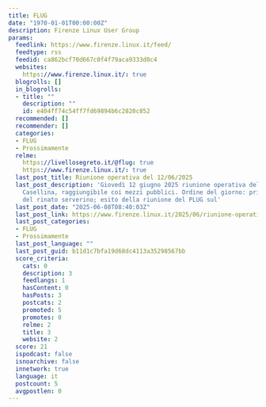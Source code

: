 ```yaml
---
title: FLUG
date: "1970-01-01T00:00:00Z"
description: Firenze Linux User Group
params:
  feedlink: https://www.firenze.linux.it/feed/
  feedtype: rss
  feedid: ca862bcf70d667c0f4f79aca9333d0c4
  websites:
    https://www.firenze.linux.it/: true
  blogrolls: []
  in_blogrolls:
  - title: ""
    description: ""
    id: e404ff74c54ff7fd69894b6c2820c852
  recommended: []
  recommender: []
  categories:
  - FLUG
  - Prossimamente
  relme:
    https://livellosegreto.it/@flug: true
    https://www.firenze.linux.it/: true
  last_post_title: Riunione operativa del 12/06/2025
  last_post_description: 'Giovedì 12 giugno 2025 riunione operativa del FLUG, in zona
    Casellina, raggiungibile coi mezzi pubblici. Ordine del giorno: primo anniversario
    del rinato serverino; esito della riunione del PLUG sul'
  last_post_date: "2025-06-08T08:40:03Z"
  last_post_link: https://www.firenze.linux.it/2025/06/riunione-operativa-del-12-06-2025/
  last_post_categories:
  - FLUG
  - Prossimamente
  last_post_language: ""
  last_post_guid: b11d1c7bfa19d68dc4113a35298567bb
  score_criteria:
    cats: 0
    description: 3
    feedlangs: 1
    hasContent: 0
    hasPosts: 3
    postcats: 2
    promoted: 5
    promotes: 0
    relme: 2
    title: 3
    website: 2
  score: 21
  ispodcast: false
  isnoarchive: false
  innetwork: true
  language: it
  postcount: 5
  avgpostlen: 0
---
```

